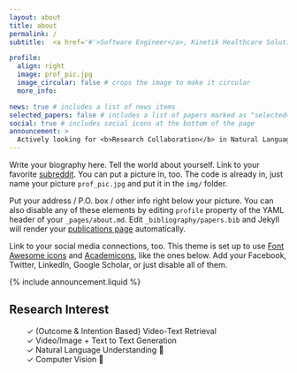 ```yaml
---
layout: about
title: about
permalink: /
subtitle:  <a href='#'>Software Engineer</a>, Kinetik Healthcare Solutions.

profile:
  align: right
  image: prof_pic.jpg
  image_circular: false # crops the image to make it circular
  more_info:

news: true # includes a list of news items
selected_papers: false # includes a list of papers marked as "selected={true}"
social: true # includes social icons at the bottom of the page
announcement: >
  Actively looking for <b>Research Collaboration</b> in Natural Language Processing or Multimodal (Language + Vision) Work. Please <a href="mailto:sroydip1@umbc.edu" target="_blank">contact me</a> if you want to collaborate.
---
```


Write your biography here. Tell the world about yourself. Link to your favorite [subreddit](http://reddit.com). You can put a picture in, too. The code is already in, just name your picture `prof_pic.jpg` and put it in the `img/` folder.

Put your address / P.O. box / other info right below your picture. You can also disable any of these elements by editing `profile` property of the YAML header of your `_pages/about.md`. Edit `_bibliography/papers.bib` and Jekyll will render your [publications page](/al-folio/publications/) automatically.

Link to your social media connections, too. This theme is set up to use [Font Awesome icons](https://fontawesome.com/) and [Academicons](https://jpswalsh.github.io/academicons/), like the ones below. Add your Facebook, Twitter, LinkedIn, Google Scholar, or just disable all of them.

{% include announcement.liquid %}

## Research Interest

&nbsp;&nbsp;&nbsp;&nbsp;&nbsp;&nbsp;&nbsp;&nbsp;✓ (Outcome & Intention Based) Video-Text Retrieval  
&nbsp;&nbsp;&nbsp;&nbsp;&nbsp;&nbsp;&nbsp;&nbsp;✓ Video/Image + Text to Text Generation  
&nbsp;&nbsp;&nbsp;&nbsp;&nbsp;&nbsp;&nbsp;&nbsp;✓ Natural Language Understanding 📖  
&nbsp;&nbsp;&nbsp;&nbsp;&nbsp;&nbsp;&nbsp;&nbsp;✓ Computer Vision 👀